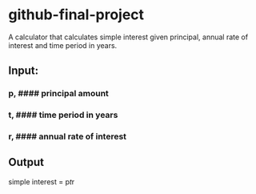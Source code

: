 # github-final-project
A calculator that calculates simple interest given principal, annual rate of interest and time period in years.

## Input:
   ### p, #### principal amount
   ### t, #### time period in years
   ### r, #### annual rate of interest
   
## Output
   simple interest = p*t*r
